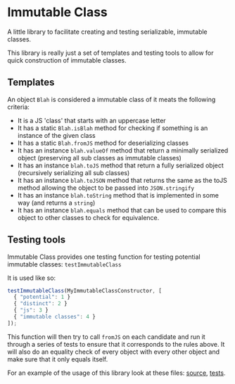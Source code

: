 # Immutable Class

A little library to facilitate creating and testing serializable, immutable classes.

This library is really just a set of templates and testing tools to allow for quick construction of immutable classes.

## Templates

An object `Blah` is considered a immutable class of it meats the following criteria:

- It is a JS 'class' that starts with an uppercase letter
- It has a static `Blah.isBlah` method for checking if something is an instance of the given class
- It has a static `Blah.fromJS` method for deserializing classes
- It has an instance `blah.valueOf` method that return a minimally serialized object (preserving all sub classes as immutable classes)
- It has an instance `blah.toJS` method that return a fully serialized object (recursively serializing all sub classes)
- It has an instance `blah.toJSON` method that returns the same as the toJS method allowing the object to be passed into `JSON.stringify`
- It has an instance `blah.toString` method that is implemented in some way (and returns a `string`)
- It has an instance `blah.equals` method that can be used to compare this object to other classes to check for equivalence.

## Testing tools

Immutable Class provides one testing function for testing potential immutable classes: `testImmutableClass`

It is used like so:

```javascript
testImmutableClass(MyImmutableClassConstructor, [
  { "potential": 1 }
  { "distinct": 2 }
  { "js": 3 }
  { "immutable classes": 4 }
]);
```

This function will then try to call `fromJS` on each candidate and run it through a series of tests to ensure that it
corresponds to the rules above. It will also do an equality check of every object with every other object and make sure
that it only equals itself.

For an example of the usage of this library look at these files: [source](https://github.com/implyio/chronoshift/blob/master/src/duration.ts), [tests](https://github.com/implyio/chronoshift/blob/master/test/duration.mocha.ts).
